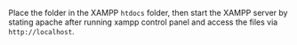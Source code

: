  Place the  folder in the XAMPP `htdocs` folder, then start the XAMPP server by stating apache after running xampp control panel and access the files via `http://localhost`.
